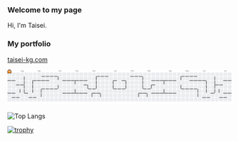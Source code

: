 ### Welcome to my page

Hi, I'm Taisei.

### My portfolio
[taisei-kg.com](https://taisei-kg.com/)

<picture>
  <source media="(prefers-color-scheme: dark)" srcset="https://raw.githubusercontent.com/taisei25864/taisei25864/output/pacman-contribution-graph-dark.svg">
  <source media="(prefers-color-scheme: light)" srcset="https://raw.githubusercontent.com/taisei25864/taisei25864/output/pacman-contribution-graph.svg">
  <img alt="Pac-Man contribution graph" src="https://raw.githubusercontent.com/taisei25864/taisei25864/output/pacman-contribution-graph.svg">
</picture>


<p align="left"> 
  <img alt="Top Langs" height="150px" src="https://github-readme-stats.vercel.app/api/top-langs/?username=taisei25864&layout=compact&show_icons=true&theme=onedark" />
</p>

[![trophy](https://github-profile-trophy.vercel.app/?username=taisei25864&theme=onedark&column=7
)](https://github.com/ryo-ma/github-profile-trophy)


<!--
**taisei25864/taisei25864** is a ✨ _special_ ✨ repository because its `README.md` (this file) appears on your GitHub profile.

Here are some ideas to get you started:

- 🔭 I’m currently working on ...
- 🌱 I’m currently learning ...
- 👯 I’m looking to collaborate on ...
- 🤔 I’m looking for help with ...
- 💬 Ask me about ...
- 📫 How to reach me: ...
- 😄 Pronouns: ...
- ⚡ Fun fact: ...
-->
